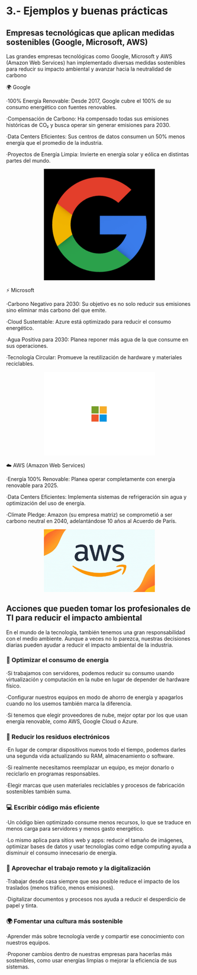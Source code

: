 # 3.- Ejemplos y buenas prácticas

## Empresas tecnológicas que aplican medidas sostenibles (Google, Microsoft, AWS)

Las grandes empresas tecnológicas como Google, Microsoft y AWS (Amazon Web Services) han implementado diversas medidas sostenibles para reducir su impacto ambiental y avanzar hacia la neutralidad de carbono

🌍 Google

  ·100% Energía Renovable: Desde 2017, Google cubre el 100% de su consumo energético con fuentes renovables.
  
  ·Compensación de Carbono: Ha compensado todas sus emisiones históricas de CO₂ y busca operar sin generar emisiones para 2030.
  
  ·Data Centers Eficientes: Sus centros de datos consumen un 50% menos energía que el promedio de la industria.
  
  ·Proyectos de Energía Limpia: Invierte en energía solar y eólica en distintas partes del mundo.

<p align="center">
  <img src="/img/google.gif" alt="si" width="300">
</p>

⚡ Microsoft

  ·Carbono Negativo para 2030: Su objetivo es no solo reducir sus emisiones sino eliminar más carbono del que emite.
  
  ·Cloud Sustentable: Azure está optimizado para reducir el consumo energético.
  
  ·Agua Positiva para 2030: Planea reponer más agua de la que consume en sus operaciones.
  
  ·Tecnología Circular: Promueve la reutilización de hardware y materiales reciclables.

<p align="center">
  <img src="/img/microsoft.gif" alt="si" width="300">
</p>

☁️ AWS (Amazon Web Services)

  ·Energía 100% Renovable: Planea operar completamente con energía renovable para 2025.
  
  ·Data Centers Eficientes: Implementa sistemas de refrigeración sin agua y optimización del uso de energía.
  
  ·Climate Pledge: Amazon (su empresa matriz) se comprometió a ser carbono neutral en 2040, adelantándose 10 años al Acuerdo de París.

<p align="center">
  <img src="/img/aws.gif" alt="si" width="300">
</p>

## Acciones que pueden tomar los profesionales de TI para reducir el impacto ambiental

En el mundo de la tecnología, también tenemos una gran responsabilidad con el medio ambiente. Aunque a veces no lo parezca, nuestras decisiones diarias pueden ayudar a reducir el impacto ambiental de la industria.

### 🌱 Optimizar el consumo de energía

  ·Si trabajamos con servidores, podemos reducir su consumo usando virtualización y computación en la nube en lugar de depender de hardware físico.
  
  ·Configurar nuestros equipos en modo de ahorro de energía y apagarlos cuando no los usemos también marca la diferencia.
  
  ·Si tenemos que elegir proveedores de nube, mejor optar por los que usan energía renovable, como AWS, Google Cloud o Azure.

### 🔄 Reducir los residuos electrónicos

  ·En lugar de comprar dispositivos nuevos todo el tiempo, podemos darles una segunda vida actualizando su RAM, almacenamiento o software.
    
  ·Si realmente necesitamos reemplazar un equipo, es mejor donarlo o reciclarlo en programas responsables.
  
  ·Elegir marcas que usen materiales reciclables y procesos de fabricación sostenibles también suma.

### 💻 Escribir código más eficiente

  ·Un código bien optimizado consume menos recursos, lo que se traduce en menos carga para servidores y menos gasto energético.
    
  ·Lo mismo aplica para sitios web y apps: reducir el tamaño de imágenes, optimizar bases de datos y usar tecnologías como edge computing ayuda a disminuir el consumo      innecesario de energía.

### 🚀 Aprovechar el trabajo remoto y la digitalización

  ·Trabajar desde casa siempre que sea posible reduce el impacto de los traslados (menos tráfico, menos emisiones).
    
  ·Digitalizar documentos y procesos nos ayuda a reducir el desperdicio de papel y tinta.

### 🌍 Fomentar una cultura más sostenible

  ·Aprender más sobre tecnología verde y compartir ese conocimiento con nuestros equipos.
    
  ·Proponer cambios dentro de nuestras empresas para hacerlas más sostenibles, como usar energías limpias o mejorar la eficiencia de sus sistemas.

